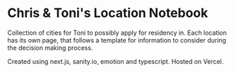 # Chris & Toni's Location Notebook

Collection of cities for Toni to possibly apply for residency in. Each location has its own page, that follows a template for information to consider during the decision making process.

Created using next.js, sanity.io, emotion and typescript. Hosted on Vercel.
